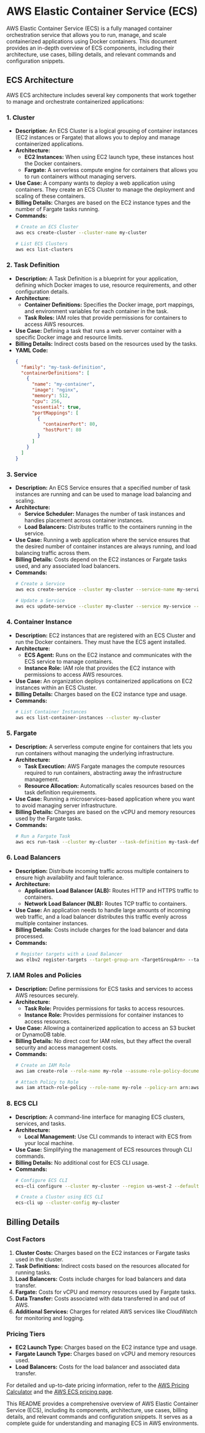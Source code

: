 # AWS Elastic Container Service (ECS)

AWS Elastic Container Service (ECS) is a fully managed container orchestration service that allows you to run, manage, and scale containerized applications using Docker containers. This document provides an in-depth overview of ECS components, including their architecture, use cases, billing details, and relevant commands and configuration snippets.

## ECS Architecture

AWS ECS architecture includes several key components that work together to manage and orchestrate containerized applications:

### 1. Cluster
   - **Description:** An ECS Cluster is a logical grouping of container instances (EC2 instances or Fargate) that allows you to deploy and manage containerized applications.
   - **Architecture:**
     - **EC2 Instances:** When using EC2 launch type, these instances host the Docker containers.
     - **Fargate:** A serverless compute engine for containers that allows you to run containers without managing servers.
   - **Use Case:** A company wants to deploy a web application using containers. They create an ECS Cluster to manage the deployment and scaling of these containers.
   - **Billing Details:** Charges are based on the EC2 instance types and the number of Fargate tasks running.
   - **Commands:**
     ```bash
     # Create an ECS Cluster
     aws ecs create-cluster --cluster-name my-cluster
     
     # List ECS Clusters
     aws ecs list-clusters
     ```

### 2. Task Definition
   - **Description:** A Task Definition is a blueprint for your application, defining which Docker images to use, resource requirements, and other configuration details.
   - **Architecture:** 
     - **Container Definitions:** Specifies the Docker image, port mappings, and environment variables for each container in the task.
     - **Task Roles:** IAM roles that provide permissions for containers to access AWS resources.
   - **Use Case:** Defining a task that runs a web server container with a specific Docker image and resource limits.
   - **Billing Details:** Indirect costs based on the resources used by the tasks.
   - **YAML Code:**
     ```json
     {
       "family": "my-task-definition",
       "containerDefinitions": [
         {
           "name": "my-container",
           "image": "nginx",
           "memory": 512,
           "cpu": 256,
           "essential": true,
           "portMappings": [
             {
               "containerPort": 80,
               "hostPort": 80
             }
           ]
         }
       ]
     }
     ```

### 3. Service
   - **Description:** An ECS Service ensures that a specified number of task instances are running and can be used to manage load balancing and scaling.
   - **Architecture:** 
     - **Service Scheduler:** Manages the number of task instances and handles placement across container instances.
     - **Load Balancers:** Distributes traffic to the containers running in the service.
   - **Use Case:** Running a web application where the service ensures that the desired number of container instances are always running, and load balancing traffic across them.
   - **Billing Details:** Costs depend on the EC2 instances or Fargate tasks used, and any associated load balancers.
   - **Commands:**
     ```bash
     # Create a Service
     aws ecs create-service --cluster my-cluster --service-name my-service --task-definition my-task-definition --desired-count 2
     
     # Update a Service
     aws ecs update-service --cluster my-cluster --service my-service --task-definition my-task-definition
     ```

### 4. Container Instance
   - **Description:** EC2 instances that are registered with an ECS Cluster and run the Docker containers. They must have the ECS agent installed.
   - **Architecture:** 
     - **ECS Agent:** Runs on the EC2 instance and communicates with the ECS service to manage containers.
     - **Instance Role:** IAM role that provides the EC2 instance with permissions to access AWS resources.
   - **Use Case:** An organization deploys containerized applications on EC2 instances within an ECS Cluster.
   - **Billing Details:** Charges based on the EC2 instance type and usage.
   - **Commands:**
     ```bash
     # List Container Instances
     aws ecs list-container-instances --cluster my-cluster
     ```

### 5. Fargate
   - **Description:** A serverless compute engine for containers that lets you run containers without managing the underlying infrastructure.
   - **Architecture:** 
     - **Task Execution:** AWS Fargate manages the compute resources required to run containers, abstracting away the infrastructure management.
     - **Resource Allocation:** Automatically scales resources based on the task definition requirements.
   - **Use Case:** Running a microservices-based application where you want to avoid managing server infrastructure.
   - **Billing Details:** Charges are based on the vCPU and memory resources used by the Fargate tasks.
   - **Commands:**
     ```bash
     # Run a Fargate Task
     aws ecs run-task --cluster my-cluster --task-definition my-task-definition --launch-type FARGATE
     ```

### 6. Load Balancers
   - **Description:** Distribute incoming traffic across multiple containers to ensure high availability and fault tolerance.
   - **Architecture:** 
     - **Application Load Balancer (ALB):** Routes HTTP and HTTPS traffic to containers.
     - **Network Load Balancer (NLB):** Routes TCP traffic to containers.
   - **Use Case:** An application needs to handle large amounts of incoming web traffic, and a load balancer distributes this traffic evenly across multiple container instances.
   - **Billing Details:** Costs include charges for the load balancer and data processed.
   - **Commands:**
     ```bash
     # Register targets with a Load Balancer
     aws elbv2 register-targets --target-group-arn <TargetGroupArn> --targets Id=<InstanceId>
     ```

### 7. IAM Roles and Policies
   - **Description:** Define permissions for ECS tasks and services to access AWS resources securely.
   - **Architecture:** 
     - **Task Role:** Provides permissions for tasks to access resources.
     - **Instance Role:** Provides permissions for container instances to access resources.
   - **Use Case:** Allowing a containerized application to access an S3 bucket or DynamoDB table.
   - **Billing Details:** No direct cost for IAM roles, but they affect the overall security and access management costs.
   - **Commands:**
     ```bash
     # Create an IAM Role
     aws iam create-role --role-name my-role --assume-role-policy-document file://trust-policy.json

     # Attach Policy to Role
     aws iam attach-role-policy --role-name my-role --policy-arn arn:aws:iam::aws:policy/AmazonS3ReadOnlyAccess
     ```

### 8. ECS CLI
   - **Description:** A command-line interface for managing ECS clusters, services, and tasks.
   - **Architecture:** 
     - **Local Management:** Use CLI commands to interact with ECS from your local machine.
   - **Use Case:** Simplifying the management of ECS resources through CLI commands.
   - **Billing Details:** No additional cost for ECS CLI usage.
   - **Commands:**
     ```bash
     # Configure ECS CLI
     ecs-cli configure --cluster my-cluster --region us-west-2 --default-launch-type EC2

     # Create a Cluster using ECS CLI
     ecs-cli up --cluster-config my-cluster
     ```

## Billing Details

### Cost Factors

1. **Cluster Costs:** Charges based on the EC2 instances or Fargate tasks used in the cluster.
2. **Task Definitions:** Indirect costs based on the resources allocated for running tasks.
3. **Load Balancers:** Costs include charges for load balancers and data transfer.
4. **Fargate:** Costs for vCPU and memory resources used by Fargate tasks.
5. **Data Transfer:** Costs associated with data transferred in and out of AWS.
6. **Additional Services:** Charges for related AWS services like CloudWatch for monitoring and logging.

### Pricing Tiers

- **EC2 Launch Type:** Charges based on the EC2 instance type and usage.
- **Fargate Launch Type:** Charges based on vCPU and memory resources used.
- **Load Balancers:** Costs for the load balancer and associated data transfer.

For detailed and up-to-date pricing information, refer to the [AWS Pricing Calculator](https://calculator.aws/#/) and the [AWS ECS pricing page](https://aws.amazon.com/ecs/pricing/).

This README provides a comprehensive overview of AWS Elastic Container Service (ECS), including its components, architecture, use cases, billing details, and relevant commands and configuration snippets. It serves as a complete guide for understanding and managing ECS in AWS environments.
